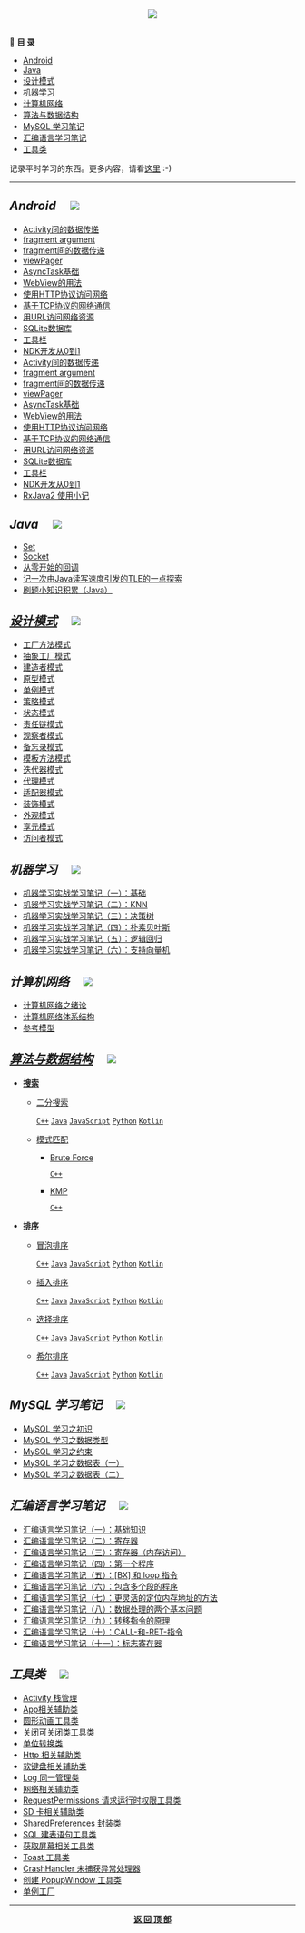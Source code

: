  <div align="center">
  <img id="StudyNotes" src="https://raw.githubusercontent.com/InnoFang/oh-my-study-notes/image-hosting/StudyNotes.png" />
</div>

<br/>

📃 **目 录**

  + [Android](#Android) 
  + [Java](#Java)
  + [设计模式](#DesignPatterns)
  + [机器学习](#MachineLearning)
  + [计算机网络](#ComputerNetwork)
  + [算法与数据结构](#Algorithms)
  + [MySQL 学习笔记](#MySqlNotes)
  + [汇编语言学习笔记](#AssemblyLanguage)
  + [工具类](#Utility)

 记录平时学习的东西。更多内容，请看[这里](https://innofang.github.io) :-) 

----------------

## <i id="Android">Android</i> &nbsp;&nbsp;&nbsp; [![](https://raw.githubusercontent.com/InnoFang/oh-my-study-notes/image-hosting/go_top.png)](#StudyNotes)

- [Activity间的数据传递](https://github.com/InnoFang/IFNote/blob/master/Android/Activity/Activity%E9%97%B4%E7%9A%84%E6%95%B0%E6%8D%AE%E4%BC%A0%E9%80%92.md)
- [fragment argument](https://github.com/InnoFang/IFNote/blob/master/Android/Fragment/fragment%20argument.md)
- [fragment间的数据传递](https://github.com/InnoFang/IFNote/blob/master/Android/Fragment/fragment%E9%97%B4%E7%9A%84%E6%95%B0%E6%8D%AE%E4%BC%A0%E9%80%92.md)
- [viewPager](https://github.com/InnoFang/IFNote/blob/master/Android/Fragment/viewPager.md)
- [AsyncTask基础](https://github.com/InnoFang/IFNote/blob/master/Android/%E7%BD%91%E7%BB%9C%E6%8A%80%E6%9C%AF/AsyncTask%E5%9F%BA%E7%A1%80.md)
- [WebView的用法](https://github.com/InnoFang/IFNote/blob/master/Android/%E7%BD%91%E7%BB%9C%E6%8A%80%E6%9C%AF/WebView%E7%9A%84%E7%94%A8%E6%B3%95.md)
- [使用HTTP协议访问网络](https://github.com/InnoFang/IFNote/blob/master/Android/%E7%BD%91%E7%BB%9C%E6%8A%80%E6%9C%AF/%E4%BD%BF%E7%94%A8HTTP%E5%8D%8F%E8%AE%AE%E8%AE%BF%E9%97%AE%E7%BD%91%E7%BB%9C.md)
- [基于TCP协议的网络通信](https://github.com/InnoFang/IFNote/blob/master/Android/%E7%BD%91%E7%BB%9C%E6%8A%80%E6%9C%AF/%E5%9F%BA%E4%BA%8ETCP%E5%8D%8F%E8%AE%AE%E7%9A%84%E7%BD%91%E7%BB%9C%E9%80%9A%E4%BF%A1.md)
- [用URL访问网络资源](https://github.com/InnoFang/IFNote/blob/master/Android/%E7%BD%91%E7%BB%9C%E6%8A%80%E6%9C%AF/%E7%94%A8URL%E8%AE%BF%E9%97%AE%E7%BD%91%E7%BB%9C%E8%B5%84%E6%BA%90.md)
 - [SQLite数据库](https://innofang.github.io/2017/02/19/SQLite%E7%9A%84%E7%AE%80%E5%8D%95%E5%AE%9E%E7%94%A8/)
 - [工具栏](https://github.com/InnoFang/IFNote/blob/master/Android/%E6%A0%B7%E5%BC%8F%E5%92%8C%E4%B8%BB%E9%A2%98/%E5%B7%A5%E5%85%B7%E6%A0%8F.md)
 - [NDK开发从0到1](https://innofang.github.io/2017/04/16/Android-NDK%E5%BC%80%E5%8F%91%E4%BB%8E0%E5%88%B01/)
 - [Activity间的数据传递](https://github.com/InnoFang/IFNote/blob/master/Android/Activity/Activity%E9%97%B4%E7%9A%84%E6%95%B0%E6%8D%AE%E4%BC%A0%E9%80%92.md)
 - [fragment argument](https://github.com/InnoFang/IFNote/blob/master/Android/Fragment/fragment%20argument.md)
 - [fragment间的数据传递](https://github.com/InnoFang/IFNote/blob/master/Android/Fragment/fragment%E9%97%B4%E7%9A%84%E6%95%B0%E6%8D%AE%E4%BC%A0%E9%80%92.md)
 - [viewPager](https://github.com/InnoFang/IFNote/blob/master/Android/Fragment/viewPager.md)
 - [AsyncTask基础](https://github.com/InnoFang/IFNote/blob/master/Android/%E7%BD%91%E7%BB%9C%E6%8A%80%E6%9C%AF/AsyncTask%E5%9F%BA%E7%A1%80.md)
 - [WebView的用法](https://github.com/InnoFang/IFNote/blob/master/Android/%E7%BD%91%E7%BB%9C%E6%8A%80%E6%9C%AF/WebView%E7%9A%84%E7%94%A8%E6%B3%95.md)
 - [使用HTTP协议访问网络](https://github.com/InnoFang/IFNote/blob/master/Android/%E7%BD%91%E7%BB%9C%E6%8A%80%E6%9C%AF/%E4%BD%BF%E7%94%A8HTTP%E5%8D%8F%E8%AE%AE%E8%AE%BF%E9%97%AE%E7%BD%91%E7%BB%9C.md)
 - [基于TCP协议的网络通信](https://github.com/InnoFang/IFNote/blob/master/Android/%E7%BD%91%E7%BB%9C%E6%8A%80%E6%9C%AF/%E5%9F%BA%E4%BA%8ETCP%E5%8D%8F%E8%AE%AE%E7%9A%84%E7%BD%91%E7%BB%9C%E9%80%9A%E4%BF%A1.md)
 - [用URL访问网络资源](https://github.com/InnoFang/IFNote/blob/master/Android/%E7%BD%91%E7%BB%9C%E6%8A%80%E6%9C%AF/%E7%94%A8URL%E8%AE%BF%E9%97%AE%E7%BD%91%E7%BB%9C%E8%B5%84%E6%BA%90.md)
 - [SQLite数据库](https://innofang.github.io/2017/02/19/SQLite%E7%9A%84%E7%AE%80%E5%8D%95%E5%AE%9E%E7%94%A8/)
 - [工具栏](https://github.com/InnoFang/IFNote/blob/master/Android/%E6%A0%B7%E5%BC%8F%E5%92%8C%E4%B8%BB%E9%A2%98/%E5%B7%A5%E5%85%B7%E6%A0%8F.md)  
 - [NDK开发从0到1](https://innofang.github.io/2017/04/16/Android-NDK%E5%BC%80%E5%8F%91%E4%BB%8E0%E5%88%B01/)
 - [RxJava2 使用小记](https://innofang.github.io/2017/04/28/RxJava2-%E4%BD%BF%E7%94%A8%E5%B0%8F%E8%AE%B0/)
 


## <i id="Java">Java</i> &nbsp;&nbsp;&nbsp; [![](https://raw.githubusercontent.com/InnoFang/oh-my-study-notes/image-hosting/go_top.png)](#StudyNotes)

+ [Set](https://github.com/InnoFang/oh-my-study-notes/blob/master/Java/Set.md)
+ [Socket](https://github.com/InnoFang/oh-my-study-notes/blob/master/Java/Socket.md)
+ [从零开始的回调](https://innofang.github.io/2017/03/08/%E4%BB%8E%E9%9B%B6%E5%BC%80%E5%A7%8B%E7%9A%84%E5%9B%9E%E8%B0%83/)
+ [记一次由Java读写速度引发的TLE的一点探索](https://innofang.github.io/2018/03/05/%E8%AE%B0%E4%B8%80%E6%AC%A1%E7%94%B1Java%E8%AF%BB%E5%86%99%E9%80%9F%E5%BA%A6%E5%BC%95%E5%8F%91%E7%9A%84TLE%E7%9A%84%E4%B8%80%E7%82%B9%E6%8E%A2%E7%B4%A2/)
+ [刷题小知识积累（Java）](https://innofang.github.io/2017/12/07/%E5%88%B7%E9%A2%98%E5%B0%8F%E7%9F%A5%E8%AF%86%E7%A7%AF%E7%B4%AF%EF%BC%88Java%EF%BC%89/)


## <a href="https://github.com/InnoFang/DesignPatterns"><i id="DesignPatterns">设计模式</i></a>  &nbsp;&nbsp;&nbsp; [![](https://raw.githubusercontent.com/InnoFang/oh-my-study-notes/image-hosting/go_top.png)](#StudyNotes)

+ [工厂方法模式](https://github.com/InnoFang/DesignPatterns/tree/master/src/io/innofang/factory_method)
+ [抽象工厂模式](https://github.com/InnoFang/DesignPatterns/tree/master/src/io/innofang/abstract_factory)
+ [建造者模式](https://github.com/InnoFang/DesignPatterns/tree/master/src/io/innofang/builder)
+ [原型模式](https://github.com/InnoFang/DesignPatterns/tree/master/src/io/innofang/prototype)
+ [单例模式](https://github.com/InnoFang/DesignPatterns/tree/master/src/io/innofang/singleton)
+ [策略模式](https://github.com/InnoFang/DesignPatterns/tree/master/src/io/innofang/strategy)
+ [状态模式](https://github.com/InnoFang/DesignPatterns/tree/master/src/io/innofang/state)
+ [责任链模式](https://github.com/InnoFang/DesignPatterns/tree/master/src/io/innofang/chain_of_responsibility)
+ [观察者模式](https://github.com/InnoFang/DesignPatterns/tree/master/src/io/innofang/observer)
+ [备忘录模式](https://github.com/InnoFang/DesignPatterns/tree/master/src/io/innofang/memento)
+ [模板方法模式](https://github.com/InnoFang/DesignPatterns/tree/master/src/io/innofang/template_method)
+ [迭代器模式](https://github.com/InnoFang/DesignPatterns/tree/master/src/io/innofang/iterator)
+ [代理模式](https://github.com/InnoFang/DesignPatterns/tree/master/src/io/innofang/proxy) 
+ [适配器模式](https://github.com/InnoFang/DesignPatterns/tree/master/src/io/innofang/adapter)
+ [装饰模式](https://github.com/InnoFang/DesignPatterns/tree/master/src/io/innofang/decorator)
+ [外观模式](https://github.com/InnoFang/DesignPatterns/tree/master/src/io/innofang/facade)
+ [享元模式](https://github.com/InnoFang/DesignPatterns/tree/master/src/io/innofang/flyweight)
+ [访问者模式](https://github.com/InnoFang/DesignPatterns/tree/master/src/io/innofang/visitor)

## <i id="MachineLearning">机器学习</i> &nbsp;&nbsp;&nbsp; [![](https://raw.githubusercontent.com/InnoFang/oh-my-study-notes/image-hosting/go_top.png)](#StudyNotes)

+ [机器学习实战学习笔记（一）：基础](https://github.com/InnoFang/oh-my-study-notes/blob/master/MachineLearning/%E6%9C%BA%E5%99%A8%E5%AD%A6%E4%B9%A0%E5%AE%9E%E6%88%98%E5%AD%A6%E4%B9%A0%E7%AC%94%E8%AE%B0%EF%BC%88%E4%B8%80%EF%BC%89%EF%BC%9A%E5%9F%BA%E7%A1%80.md)
+ [机器学习实战学习笔记（二）：KNN](https://github.com/InnoFang/oh-my-study-notes/blob/master/MachineLearning/%E6%9C%BA%E5%99%A8%E5%AD%A6%E4%B9%A0%E5%AE%9E%E6%88%98%E5%AD%A6%E4%B9%A0%E7%AC%94%E8%AE%B0%EF%BC%88%E4%BA%8C%EF%BC%89%EF%BC%9AKNN.md)
+ [机器学习实战学习笔记（三）：决策树](https://github.com/InnoFang/oh-my-study-notes/blob/master/MachineLearning/%E6%9C%BA%E5%99%A8%E5%AD%A6%E4%B9%A0%E5%AE%9E%E6%88%98%E5%AD%A6%E4%B9%A0%E7%AC%94%E8%AE%B0%EF%BC%88%E4%B8%89%EF%BC%89%EF%BC%9A%E5%86%B3%E7%AD%96%E6%A0%91.md)
+ [机器学习实战学习笔记（四）：朴素贝叶斯](https://github.com/InnoFang/oh-my-study-notes/blob/master/MachineLearning/%E6%9C%BA%E5%99%A8%E5%AD%A6%E4%B9%A0%E5%AE%9E%E6%88%98%E5%AD%A6%E4%B9%A0%E7%AC%94%E8%AE%B0%EF%BC%88%E5%9B%9B%EF%BC%89%EF%BC%9A%E6%9C%B4%E7%B4%A0%E8%B4%9D%E5%8F%B6%E6%96%AF.md)
+ [机器学习实战学习笔记（五）：逻辑回归](https://github.com/InnoFang/oh-my-study-notes/blob/master/MachineLearning/%E6%9C%BA%E5%99%A8%E5%AD%A6%E4%B9%A0%E5%AE%9E%E6%88%98%E5%AD%A6%E4%B9%A0%E7%AC%94%E8%AE%B0%EF%BC%88%E4%BA%94%EF%BC%89%EF%BC%9A%E9%80%BB%E8%BE%91%E5%9B%9E%E5%BD%92.md)
+ [机器学习实战学习笔记（六）：支持向量机](https://github.com/InnoFang/oh-my-study-notes/blob/master/MachineLearning/%E6%9C%BA%E5%99%A8%E5%AD%A6%E4%B9%A0%E5%AE%9E%E6%88%98%E5%AD%A6%E4%B9%A0%E7%AC%94%E8%AE%B0%EF%BC%88%E5%85%AD%EF%BC%89%EF%BC%9A%E6%94%AF%E6%8C%81%E5%90%91%E9%87%8F%E6%9C%BA.md)


## <i id="ComputerNetwork">计算机网络</i>  &nbsp;&nbsp;&nbsp; [![](https://raw.githubusercontent.com/InnoFang/oh-my-study-notes/image-hosting/go_top.png)](#StudyNotes)

+ [计算机网络之绪论](https://github.com/InnoFang/oh-my-study-notes/blob/master/ComputerNetwork/%E8%AE%A1%E7%AE%97%E6%9C%BA%E7%BD%91%E7%BB%9C%E4%B9%8B%E7%BB%AA%E8%AE%BA.md)
+ [计算机网络体系结构](https://github.com/InnoFang/oh-my-study-notes/blob/master/ComputerNetwork/%E8%AE%A1%E7%AE%97%E6%9C%BA%E7%BD%91%E7%BB%9C%E4%BD%93%E7%B3%BB%E7%BB%93%E6%9E%84.md)
+ [参考模型](https://github.com/InnoFang/oh-my-study-notes/blob/master/ComputerNetwork/%E5%8F%82%E8%80%83%E6%A8%A1%E5%9E%8B.md)



## <a href="https://github.com/InnoFang/Algorithms"><i id="Algorithms">算法与数据结构</i></a>  &nbsp;&nbsp;&nbsp; [![](https://raw.githubusercontent.com/InnoFang/oh-my-study-notes/image-hosting/go_top.png)](#StudyNotes)

+ **[搜索](https://github.com/InnoFang/oh-my-algorithms/tree/master/Data%20Structures/Search)**

  - [二分搜索](https://github.com/InnoFang/oh-my-algorithms/tree/master/Data%20Structures/Search/Binary%20Search)

    [`C++`](https://github.com/InnoFang/oh-my-algorithms/blob/master/Data%20Structures/Search/Binary%20Search/main.cpp) [`Java`](https://github.com/InnoFang/oh-my-algorithms/blob/master/Data%20Structures/Search/Binary%20Search/Main.java) [`JavaScript`](https://github.com/InnoFang/oh-my-algorithms/blob/master/Data%20Structures/Search/Binary%20Search/main.js) [`Python`](https://github.com/InnoFang/oh-my-algorithms/blob/master/Data%20Structures/Search/Binary%20Search/main.py) [`Kotlin`](https://github.com/InnoFang/oh-my-algorithms/blob/master/Data%20Structures/Search/Binary%20Search/main.kt)


  - [模式匹配](https://github.com/InnoFang/oh-my-algorithms/tree/master/Data%20Structures/Search/Pattern%20Match)

    * [Brute Force](https://github.com/InnoFang/oh-my-algorithms/tree/master/Data%20Structures/Search/Pattern%20Match/Brute%20Force)

      [`C++`](https://github.com/InnoFang/oh-my-algorithms/blob/master/Data%20Structures/Search/Pattern%20Match/Brute%20Force/main.cpp)
      
    * [KMP](https://github.com/InnoFang/oh-my-algorithms/tree/master/Data%20Structures/Search/Pattern%20Match/KMP)
      
      [`C++`](https://github.com/InnoFang/oh-my-algorithms/blob/master/Data%20Structures/Search/Pattern%20Match/KMP/main.cpp)

+ **[排序](https://github.com/InnoFang/oh-my-algorithms/tree/master/Data%20Structures/Sort)**

  - [冒泡排序](https://github.com/InnoFang/oh-my-algorithms/tree/master/Data%20Structures/Sort/Bubble%20Sort)

    [`C++`](https://github.com/InnoFang/oh-my-algorithms/blob/master/Data%20Structures/Sort/Bubble%20Sort/main.cpp) [`Java`](https://github.com/InnoFang/oh-my-algorithms/blob/master/Data%20Structures/Sort/Bubble%20Sort/Main.java) [`JavaScript`](https://github.com/InnoFang/oh-my-algorithms/blob/master/Data%20Structures/Sort/Bubble%20Sort/main.js) [`Python`](https://github.com/InnoFang/oh-my-algorithms/blob/master/Data%20Structures/Sort/Bubble%20Sort/main.py) [`Kotlin`](https://github.com/InnoFang/oh-my-algorithms/blob/master/Data%20Structures/Sort/Bubble%20Sort/main.kt) 

  - [插入排序](https://github.com/InnoFang/oh-my-algorithms/tree/master/Data%20Structures/Sort/Insertion%20Sort)

    [`C++`](https://github.com/InnoFang/oh-my-algorithms/blob/master/Data%20Structures/Sort/Insertion%20Sort/main.cpp) [`Java`](https://github.com/InnoFang/oh-my-algorithms/blob/master/Data%20Structures/Sort/Insertion%20Sort/Main.java) [`JavaScript`](https://github.com/InnoFang/oh-my-algorithms/blob/master/Data%20Structures/Sort/Insertion%20Sort/main.js) [`Python`](https://github.com/InnoFang/oh-my-algorithms/blob/master/Data%20Structures/Sort/Insertion%20Sort/main.py) [`Kotlin`](https://github.com/InnoFang/oh-my-algorithms/blob/master/Data%20Structures/Sort/Insertion%20Sort/main.kt)

  - [选择排序](https://github.com/InnoFang/oh-my-algorithms/tree/master/Data%20Structures/Sort/Selection%20Sort)

    [`C++`](https://github.com/InnoFang/oh-my-algorithms/blob/master/Data%20Structures/Sort/Selection%20Sort/main.cpp) [`Java`](https://github.com/InnoFang/oh-my-algorithms/blob/master/Data%20Structures/Sort/Selection%20Sort/Main.java) [`JavaScript`](https://github.com/InnoFang/oh-my-algorithms/blob/master/Data%20Structures/Sort/Selection%20Sort/main.js) [`Python`](https://github.com/InnoFang/oh-my-algorithms/blob/master/Data%20Structures/Sort/Selection%20Sort/main.py) [`Kotlin`](https://github.com/InnoFang/oh-my-algorithms/blob/master/Data%20Structures/Sort/Selection%20Sort/main.kt)

  - [希尔排序](https://github.com/InnoFang/oh-my-algorithms/tree/master/Data%20Structures/Sort/Shell%20Sort)
 
    [`C++`](https://github.com/InnoFang/oh-my-algorithms/blob/master/Data%20Structures/Sort/Shell%20Sort/main.cpp) [`Java`](https://github.com/InnoFang/oh-my-algorithms/blob/master/Data%20Structures/Sort/Shell%20Sort/Main.java) [`JavaScript`](https://github.com/InnoFang/oh-my-algorithms/blob/master/Data%20Structures/Sort/Shell%20Sort/main.js) [`Python`](https://github.com/InnoFang/oh-my-algorithms/blob/master/Data%20Structures/Sort/Shell%20Sort/main.py) [`Kotlin`](https://github.com/InnoFang/oh-my-algorithms/blob/master/Data%20Structures/Sort/Shell%20Sort/main.kt)


## <i id="MySqlNotes">MySQL 学习笔记</i>  &nbsp;&nbsp;&nbsp; [![](https://raw.githubusercontent.com/InnoFang/oh-my-study-notes/image-hosting/go_top.png)](#StudyNotes)

+ [MySQL 学习之初识](https://github.com/InnoFang/oh-my-study-notes/blob/master/MySQL/MySQL%E5%AD%A6%E4%B9%A0%E4%B9%8B%E5%88%9D%E8%AF%86.md)
+ [MySQL 学习之数据类型](https://github.com/InnoFang/oh-my-study-notes/blob/master/MySQL/MySQL-%E5%AD%A6%E4%B9%A0%E4%B9%8B%E6%95%B0%E6%8D%AE%E7%B1%BB%E5%9E%8B.md)
+ [MySQL 学习之约束](https://github.com/InnoFang/oh-my-study-notes/blob/master/MySQL/MySQL-%E5%AD%A6%E4%B9%A0%E4%B9%8B%E7%BA%A6%E6%9D%9F.md)
+ [MySQL 学习之数据表（一）](https://github.com/InnoFang/oh-my-study-notes/blob/master/MySQL/MySQL-%E5%AD%A6%E4%B9%A0%E4%B9%8B%E6%95%B0%E6%8D%AE%E8%A1%A8(%E4%B8%80)%20.md)
+ [MySQL 学习之数据表（二）](https://github.com/InnoFang/oh-my-study-notes/blob/master/MySQL/MySQL-%E5%AD%A6%E4%B9%A0%E4%B9%8B%E6%95%B0%E6%8D%AE%E8%A1%A8(%E4%BA%8C).md)

## <i id="AssemblyLanguage">汇编语言学习笔记</i>  &nbsp;&nbsp;&nbsp; [![](https://raw.githubusercontent.com/InnoFang/oh-my-study-notes/image-hosting/go_top.png)](#oh-my-study-notes)

+ [汇编语言学习笔记（一）：基础知识](https://github.com/InnoFang/oh-my-study-notes/blob/master/AssemblyLanguage/%E6%B1%87%E7%BC%96%E8%AF%AD%E8%A8%80%E5%AD%A6%E4%B9%A0%E7%AC%94%E8%AE%B0%EF%BC%88%E4%B8%80%EF%BC%89%EF%BC%9A%E5%9F%BA%E7%A1%80%E7%9F%A5%E8%AF%86.md)
+ [汇编语言学习笔记（二）：寄存器](https://github.com/InnoFang/oh-my-study-notes/blob/master/AssemblyLanguage/%E6%B1%87%E7%BC%96%E8%AF%AD%E8%A8%80%E5%AD%A6%E4%B9%A0%E7%AC%94%E8%AE%B0%EF%BC%88%E4%BA%8C%EF%BC%89%EF%BC%9A%E5%AF%84%E5%AD%98%E5%99%A8.md)
+ [汇编语言学习笔记（三）：寄存器（内存访问）](https://github.com/InnoFang/oh-my-study-notes/blob/master/AssemblyLanguage/%E6%B1%87%E7%BC%96%E8%AF%AD%E8%A8%80%E5%AD%A6%E4%B9%A0%E7%AC%94%E8%AE%B0%EF%BC%88%E4%B8%89%EF%BC%89%EF%BC%9A%E5%AF%84%E5%AD%98%E5%99%A8%EF%BC%88%E5%86%85%E5%AD%98%E8%AE%BF%E9%97%AE%EF%BC%89.md)
+ [汇编语言学习笔记（四）：第一个程序](https://github.com/InnoFang/oh-my-study-notes/blob/master/AssemblyLanguage/%E6%B1%87%E7%BC%96%E8%AF%AD%E8%A8%80%E5%AD%A6%E4%B9%A0%E7%AC%94%E8%AE%B0%EF%BC%88%E5%9B%9B%EF%BC%89%EF%BC%9A%E7%AC%AC%E4%B8%80%E4%B8%AA%E7%A8%8B%E5%BA%8F.md)
+ [汇编语言学习笔记（五）：[BX] 和 loop 指令](https://github.com/InnoFang/oh-my-study-notes/blob/master/AssemblyLanguage/%E6%B1%87%E7%BC%96%E8%AF%AD%E8%A8%80%E5%AD%A6%E4%B9%A0%E7%AC%94%E8%AE%B0%EF%BC%88%E4%BA%94%EF%BC%89%EF%BC%9A-BX-%E5%92%8C-loop-%E6%8C%87%E4%BB%A4.md)
+ [汇编语言学习笔记（六）：包含多个段的程序](https://github.com/InnoFang/oh-my-study-notes/blob/master/AssemblyLanguage/%E6%B1%87%E7%BC%96%E8%AF%AD%E8%A8%80%E5%AD%A6%E4%B9%A0%E7%AC%94%E8%AE%B0%EF%BC%88%E5%85%AD%EF%BC%89%EF%BC%9A%E5%8C%85%E5%90%AB%E5%A4%9A%E4%B8%AA%E6%AE%B5%E7%9A%84%E7%A8%8B%E5%BA%8F.md)
+ [汇编语言学习笔记（七）：更灵活的定位内存地址的方法](https://github.com/InnoFang/oh-my-study-notes/blob/master/AssemblyLanguage/%E6%B1%87%E7%BC%96%E8%AF%AD%E8%A8%80%E5%AD%A6%E4%B9%A0%E7%AC%94%E8%AE%B0%EF%BC%88%E4%B8%83%EF%BC%89%EF%BC%9A%E6%9B%B4%E7%81%B5%E6%B4%BB%E7%9A%84%E5%AE%9A%E4%BD%8D%E5%86%85%E5%AD%98%E5%9C%B0%E5%9D%80%E7%9A%84%E6%96%B9%E6%B3%95.md)
+ [汇编语言学习笔记（八）：数据处理的两个基本问题](https://github.com/InnoFang/oh-my-study-notes/blob/master/AssemblyLanguage/%E6%B1%87%E7%BC%96%E8%AF%AD%E8%A8%80%E5%AD%A6%E4%B9%A0%E7%AC%94%E8%AE%B0%EF%BC%88%E5%85%AB%EF%BC%89%EF%BC%9A%E6%95%B0%E6%8D%AE%E5%A4%84%E7%90%86%E7%9A%84%E4%B8%A4%E4%B8%AA%E5%9F%BA%E6%9C%AC%E9%97%AE%E9%A2%98.md)
+ [汇编语言学习笔记（九）：转移指令的原理](https://github.com/InnoFang/oh-my-study-notes/blob/master/AssemblyLanguage/%E6%B1%87%E7%BC%96%E8%AF%AD%E8%A8%80%E5%AD%A6%E4%B9%A0%E7%AC%94%E8%AE%B0%EF%BC%88%E4%B9%9D%EF%BC%89%EF%BC%9A%E8%BD%AC%E7%A7%BB%E6%8C%87%E4%BB%A4%E7%9A%84%E5%8E%9F%E7%90%86.md)
+ [汇编语言学习笔记（十）：CALL-和-RET-指令](https://github.com/InnoFang/oh-my-study-notes/blob/master/AssemblyLanguage/%E6%B1%87%E7%BC%96%E8%AF%AD%E8%A8%80%E5%AD%A6%E4%B9%A0%E7%AC%94%E8%AE%B0%EF%BC%88%E5%8D%81%EF%BC%89%EF%BC%9ACALL-%E5%92%8C-RET-%E6%8C%87%E4%BB%A4.md)
+ [汇编语言学习笔记（十一）：标志寄存器](https://github.com/InnoFang/oh-my-study-notes/blob/master/AssemblyLanguage/%E6%B1%87%E7%BC%96%E8%AF%AD%E8%A8%80%E5%AD%A6%E4%B9%A0%E7%AC%94%E8%AE%B0%EF%BC%88%E5%8D%81%E4%B8%80%EF%BC%89%EF%BC%9A%E6%A0%87%E5%BF%97%E5%AF%84%E5%AD%98%E5%99%A8.md)


## <i id="Utility">工具类</i>  &nbsp;&nbsp;&nbsp; [![](https://raw.githubusercontent.com/InnoFang/oh-my-study-notes/image-hosting/go_top.png)](#StudyNotes)

+ [Activity 栈管理](https://github.com/InnoFang/oh-my-study-notes/blob/master/Utility/Android/ActivityCollector.java)
+ [App相关辅助类](https://github.com/InnoFang/oh-my-study-notes/blob/master/Utility/Android/AppUtil.java)
+ [圆形动画工具类](https://github.com/InnoFang/oh-my-study-notes/blob/master/Utility/Android/CircularAnimUtil.java)
+ [关闭可关闭类工具类](https://github.com/InnoFang/oh-my-study-notes/blob/master/Utility/Android/CloseUtil.java)
+ [单位转换类](https://github.com/InnoFang/oh-my-study-notes/blob/master/Utility/Android/DensityUtil.java)
+ [Http 相关辅助类](https://github.com/InnoFang/oh-my-study-notes/blob/master/Utility/Android/HttpUtil.java)
+ [软键盘相关辅助类](https://github.com/InnoFang/oh-my-study-notes/blob/master/Utility/Android/KeyBoardUtil.java)
+ [Log 同一管理类](https://github.com/InnoFang/oh-my-study-notes/blob/master/Utility/Android/L.java)
+ [网络相关辅助类](https://github.com/InnoFang/oh-my-study-notes/blob/master/Utility/Android/NetUtil.java)
+ [RequestPermissions 请求运行时权限工具类](https://github.com/InnoFang/oh-my-study-notes/blob/master/Utility/Android/RequestPermissions.java)
+ [SD 卡相关辅助类](https://github.com/InnoFang/oh-my-study-notes/blob/master/Utility/Android/SDCardUtil.java)
+ [SharedPreferences 封装类](https://github.com/InnoFang/oh-my-study-notes/blob/master/Utility/Android/SPUtil.java)
+ [SQL 建表语句工具类](https://github.com/InnoFang/oh-my-study-notes/blob/master/Utility/Android/SQL.java)
+ [获取屏幕相关工具类](https://github.com/InnoFang/oh-my-study-notes/blob/master/Utility/Android/ScreenUtil.java)
+ [Toast 工具类](https://github.com/InnoFang/oh-my-study-notes/blob/master/Utility/Android/ToastUtil.java)
+ [CrashHandler 未捕获异常处理器](https://github.com/InnoFang/Android-Code-Demos/Android/blob/master/CrashHandlerDemo/app/src/main/java/io/innofang/crashhandlerdemo/CrashHandler.java)
+ [创建 PopupWindow 工具类](https://github.com/InnoFang/oh-my-study-notes/blob/master/Utility/Android/CustomPopupWindow.java)
+ [单例工厂](https://github.com/InnoFang/oh-my-study-notes/blob/master/Utility/Android/SingletonFactory.java)
---------------


<p align="center">
	<a href="#StudyNotes"><strong>返 回 顶 部</strong></a>
</p>
